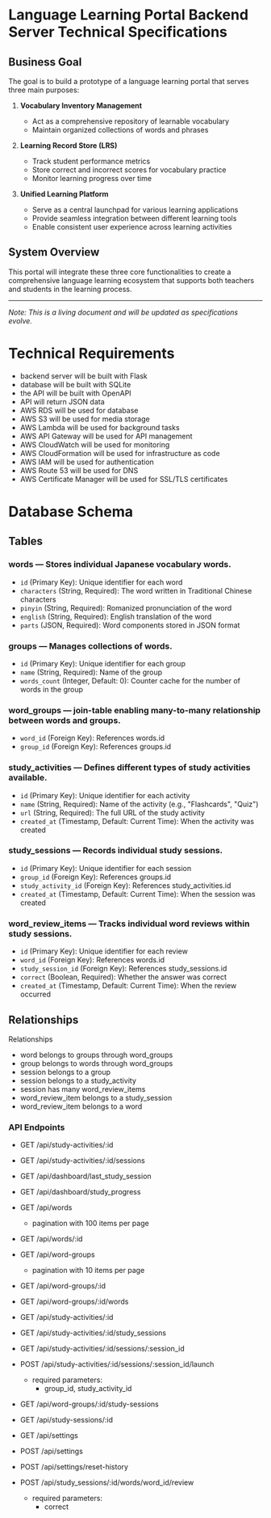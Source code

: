# Language Learning Portal Backend Server Technical Specifications

## Business Goal

The goal is to build a prototype of a language learning portal that serves three main purposes:

1. **Vocabulary Inventory Management**

   - Act as a comprehensive repository of learnable vocabulary
   - Maintain organized collections of words and phrases

2. **Learning Record Store (LRS)**

   - Track student performance metrics
   - Store correct and incorrect scores for vocabulary practice
   - Monitor learning progress over time

3. **Unified Learning Platform**
   - Serve as a central launchpad for various learning applications
   - Provide seamless integration between different learning tools
   - Enable consistent user experience across learning activities

## System Overview

This portal will integrate these three core functionalities to create a comprehensive language learning ecosystem that supports both teachers and students in the learning process.

---

_Note: This is a living document and will be updated as specifications evolve._

# Technical Requirements

- backend server will be built with Flask
- database will be built with SQLite
- the API will be built with OpenAPI
- API will return JSON data
- AWS RDS will be used for database
- AWS S3 will be used for media storage
- AWS Lambda will be used for background tasks
- AWS API Gateway will be used for API management
- AWS CloudWatch will be used for monitoring
- AWS CloudFormation will be used for infrastructure as code
- AWS IAM will be used for authentication
- AWS Route 53 will be used for DNS
- AWS Certificate Manager will be used for SSL/TLS certificates

# Database Schema

## Tables

### words — Stores individual Japanese vocabulary words.

- `id` (Primary Key): Unique identifier for each word
- `characters` (String, Required): The word written in Traditional Chinese characters
- `pinyin` (String, Required): Romanized pronunciation of the word
- `english` (String, Required): English translation of the word
- `parts` (JSON, Required): Word components stored in JSON format

### groups — Manages collections of words.

- `id` (Primary Key): Unique identifier for each group
- `name` (String, Required): Name of the group
- `words_count` (Integer, Default: 0): Counter cache for the number of words in the group

### word_groups — join-table enabling many-to-many relationship between words and groups.

- `word_id` (Foreign Key): References words.id
- `group_id` (Foreign Key): References groups.id

### study_activities — Defines different types of study activities available.

- `id` (Primary Key): Unique identifier for each activity
- `name` (String, Required): Name of the activity (e.g., "Flashcards", "Quiz")
- `url` (String, Required): The full URL of the study activity
- `created_at` (Timestamp, Default: Current Time): When the activity was created

### study_sessions — Records individual study sessions.

- `id` (Primary Key): Unique identifier for each session
- `group_id` (Foreign Key): References groups.id
- `study_activity_id` (Foreign Key): References study_activities.id
- `created_at` (Timestamp, Default: Current Time): When the session was created

### word_review_items — Tracks individual word reviews within study sessions.

- `id` (Primary Key): Unique identifier for each review
- `word_id` (Foreign Key): References words.id
- `study_session_id` (Foreign Key): References study_sessions.id
- `correct` (Boolean, Required): Whether the answer was correct
- `created_at` (Timestamp, Default: Current Time): When the review occurred

## Relationships

Relationships

- word belongs to groups through word_groups
- group belongs to words through word_groups
- session belongs to a group
- session belongs to a study_activity
- session has many word_review_items
- word_review_item belongs to a study_session
- word_review_item belongs to a word

### API Endpoints

- GET /api/study-activities/:id
- GET /api/study-activities/:id/sessions
- GET /api/dashboard/last_study_session
- GET /api/dashboard/study_progress

- GET /api/words
  - pagination with 100 items per page
- GET /api/words/:id
- GET /api/word-groups
  - pagination with 10 items per page
- GET /api/word-groups/:id
- GET /api/word-groups/:id/words

- GET /api/study-activities/:id
- GET /api/study-activities/:id/study_sessions

- GET /api/study-activities/:id/sessions/:session_id
- POST /api/study-activities/:id/sessions/:session_id/launch

  - required parameters:
    - group_id, study_activity_id

- GET /api/word-groups/:id/study-sessions
- GET /api/study-sessions/:id

- GET /api/settings
- POST /api/settings
- POST /api/settings/reset-history

- POST /api/study_sessions/:id/words/word_id/review
  - required parameters:
    - correct
